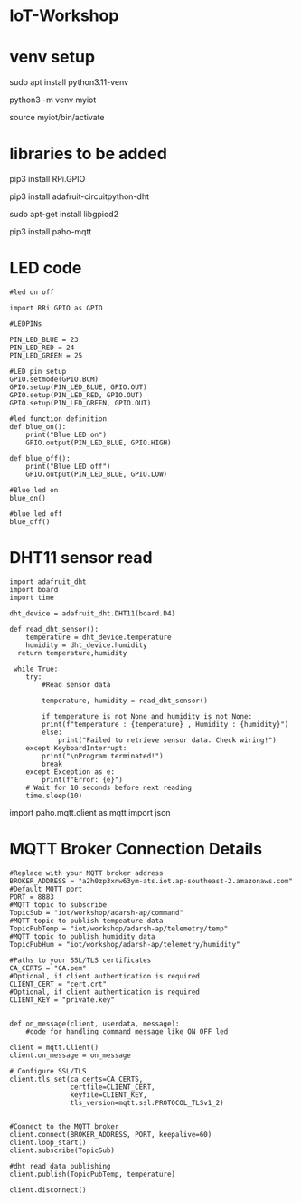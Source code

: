 # IoT-Workshop

# venv setup

sudo apt install python3.11-venv

python3 -m venv myiot

source myiot/bin/activate

# libraries to be added
pip3 install RPi.GPIO

pip3 install adafruit-circuitpython-dht

sudo apt-get install libgpiod2

pip3 install paho-mqtt

# LED code
	#led on off
	
	import RRi.GPIO as GPIO
	
	#LEDPINs
	
	PIN_LED_BLUE = 23
	PIN_LED_RED = 24
	PIN_LED_GREEN = 25
	
	#LED pin setup
	GPIO.setmode(GPIO.BCM)
	GPIO.setup(PIN_LED_BLUE, GPIO.OUT)
	GPIO.setup(PIN_LED_RED, GPIO.OUT)
	GPIO.setup(PIN_LED_GREEN, GPIO.OUT)
	
	#led function definition
	def blue_on():
	    print("Blue LED on")
	    GPIO.output(PIN_LED_BLUE, GPIO.HIGH)
	
	def blue_off():
	    print("Blue LED off")
	    GPIO.output(PIN_LED_BLUE, GPIO.LOW)
	    
	#Blue led on
	blue_on()
	
	#blue led off
	blue_off()


# DHT11 sensor read
	import adafruit_dht
	import board
	import time
	
	dht_device = adafruit_dht.DHT11(board.D4)

	def read_dht_sensor():
		temperature = dht_device.temperature
		humidity = dht_device.humidity
	  return temperature,humidity
  
	 while True:
	    try:
	        #Read sensor data
		
	        temperature, humidity = read_dht_sensor()
	
	        if temperature is not None and humidity is not None:
	        print(f"temperature : {temperature} , Humidity : {humidity}")  
	        else:
	            print("Failed to retrieve sensor data. Check wiring!")   
	    except KeyboardInterrupt:
	        print("\nProgram terminated!")
	        break  
	    except Exception as e:
	        print(f"Error: {e}")
	    # Wait for 10 seconds before next reading
	    time.sleep(10)

import paho.mqtt.client as mqtt
import json

# MQTT Broker Connection Details
	#Replace with your MQTT broker address
	BROKER_ADDRESS = "a2h0zp3xnw63ym-ats.iot.ap-southeast-2.amazonaws.com" 
	#Default MQTT port 
	PORT = 8883
	#MQTT topic to subscribe
	TopicSub = "iot/workshop/adarsh-ap/command" 
	#MQTT topic to publish tempeature data
	TopicPubTemp = "iot/workshop/adarsh-ap/telemetry/temp"  
	#MQTT topic to publish humidity data
	TopicPubHum = "iot/workshop/adarsh-ap/telemetry/humidity"
	
	#Paths to your SSL/TLS certificates
	CA_CERTS = "CA.pem"
	#Optional, if client authentication is required
	CLIENT_CERT = "cert.crt"
	#Optional, if client authentication is required
	CLIENT_KEY = "private.key"
	
	
	def on_message(client, userdata, message):
	    #code for handling command message like ON OFF led 
	
	client = mqtt.Client()
	client.on_message = on_message
	
	# Configure SSL/TLS
	client.tls_set(ca_certs=CA_CERTS,
	               certfile=CLIENT_CERT,
	               keyfile=CLIENT_KEY,
	               tls_version=mqtt.ssl.PROTOCOL_TLSv1_2)
	
	
	#Connect to the MQTT broker
	client.connect(BROKER_ADDRESS, PORT, keepalive=60)
	client.loop_start()
	client.subscribe(TopicSub)
	
	#dht read data publishing
	client.publish(TopicPubTemp, temperature)
	
	client.disconnect()
